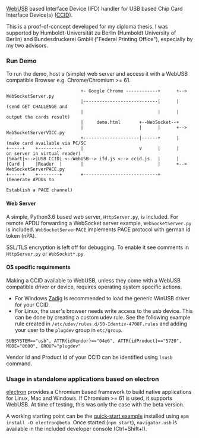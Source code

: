 [WebUSB] based Interface Device (IFD) handler for USB based Chip Card Interface Device(s) ([CCID]).

This is a proof-of-concept developed for my diploma thesis. I was supported by Humboldt-Universität zu Berlin (Humboldt University of Berlin) and Bundesdruckerei GmbH ("Federal Printing Office"), especially by my two advisors.

[WebUSB]: https://wicg.github.io/webusb/
[CCID]: http://www.usb.org/developers/docs/devclass_docs/DWG_Smart-Card_CCID_Rev110.pdf

### Run Demo ###
To run the demo, host a (simple) web server and access it with a WebUSB compatible Browser e.g. Chrome/Chromium >= 61.

```
                            +- Google Chrome ------------+      +--> WebSocketServer.py
                            |----------------------------|      |    (send GET CHALLENGE and
                            |                            |      |     output the cards result)
                            |     demo.html       +--WebSocket--+
                            |                     |      |      +--> WebSocketServerVICC.py
                            +---------------------|------+      |    (make card available via PC/SC
+-----+    +--------+       |                     v      |      |     on server in virtual reader)
|Smart|<-->|USB CCID| <--WebUSB--> ifd.js <--> ccid.js   |      |
|Card |    |Reader  |       |                            |      +--> WebSocketServerPACE.py
+-----+    +--------+       +----------------------------+           (Generate APDUs to
                                                                      Establish a PACE channel)
```

#### Web Server ####
A simple, Python3.6 based web server, `HttpServer.py`, is included. For remote APDU forwarding a WebSocket server example, `WebSocketServer.py` is included. `WebSocketServerPACE` implements PACE protocol with german id token (nPA).

SSL/TLS encryption is left off for debugging. To enable it see comments in `HttpServer.py` or `WebSocket*.py`.

#### OS specific requirements ####
Making a CCID available to WebUSB, unless they come with a WebUSB compatible driver or device, requires operating system specific actions.
- For Windows [Zadig](http://zadig.akeo.ie/) is recommended to load the generic WinUSB driver for your CCID.
- For Linux, the user's browser needs write access to the usb device. This can be done by creating a custom udev rule. See the following example rule created in `/etc/udev/rules.d/50-Identiv-4700F.rules` and adding your user to the `plugdev` group in `etc/group`.
```
SUBSYSTEM=="usb", ATTR{idVendor}=="04e6", ATTR{idProduct}=="5720", MODE="0600", GROUP="plugdev"
```
Vendor Id and Product Id of your CCID can be identified using `lsusb` command.

### Usage in standalone applications based on electron ###
[electron] provides a Chromium based framework to build native applications for Linux, Mac and Windows. If Chromium >= 61 is used, it supports WebUSB. At time of testing, this was only the case with the beta version.

A working starting point can be the [quick-start example] installed using `npm install -D electron@beta`. Once started (`npm start`), `navigator.usb` is available in the included developer console (Ctrl+Shift+I).


[electron]: https://electronjs.org/
[quick-start example]: https://github.com/electron/electron-quick-start
